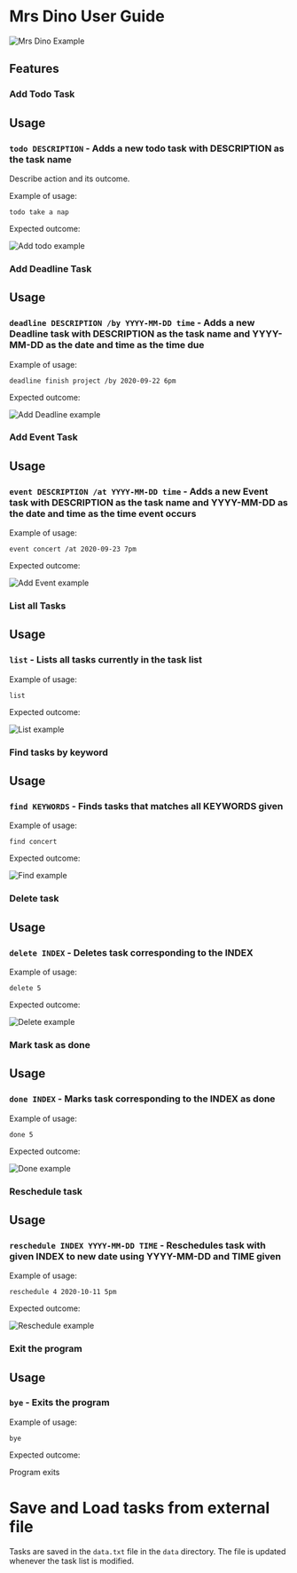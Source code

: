 # Mrs Dino User Guide
![Mrs Dino Example](./Ui.png)

## Features 

### Add Todo Task

## Usage

### `todo DESCRIPTION` - Adds a new todo task with DESCRIPTION as the task name

Describe action and its outcome.

Example of usage: 

`todo take a nap`

Expected outcome:

![Add todo example](./images/addTodo.png)

### Add Deadline Task

## Usage

### `deadline DESCRIPTION /by YYYY-MM-DD time` - Adds a new Deadline task with DESCRIPTION as the task name and YYYY-MM-DD as the date and time as the time due 

Example of usage: 

`deadline finish project /by 2020-09-22 6pm`

Expected outcome:

![Add Deadline example](./images/addDeadline.png)

### Add Event Task

## Usage

### `event DESCRIPTION /at YYYY-MM-DD time` - Adds a new Event task with DESCRIPTION as the task name and YYYY-MM-DD as the date and time as the time event occurs 

Example of usage: 

`event concert /at 2020-09-23 7pm`

Expected outcome:

![Add Event example](./images/addEvent.png)

### List all Tasks

## Usage

### `list` - Lists all tasks currently in the task list

Example of usage: 

`list`

Expected outcome:

![List example](./images/list.png)

### Find tasks by keyword

## Usage

### `find KEYWORDS` - Finds tasks that matches all KEYWORDS given

Example of usage: 

`find concert`

Expected outcome:

![Find example](./images/find.png)

### Delete task

## Usage

### `delete INDEX` - Deletes task corresponding to the INDEX

Example of usage: 

`delete 5`

Expected outcome:

![Delete example](./images/delete.png)

### Mark task as done

## Usage

### `done INDEX` - Marks task corresponding to the INDEX as done

Example of usage: 

`done 5`

Expected outcome:

![Done example](./images/done.png)


### Reschedule task

## Usage

### `reschedule INDEX YYYY-MM-DD TIME` - Reschedules task with given INDEX to new date using YYYY-MM-DD and TIME given

Example of usage: 

`reschedule 4 2020-10-11 5pm`

Expected outcome:

![Reschedule example](./images/reschedule.png)

### Exit the program

## Usage

### `bye` - Exits the program

Example of usage: 

`bye`

Expected outcome:

Program exits

# Save and Load tasks from external file

Tasks are saved in the `data.txt` file in the `data` directory. The file is updated whenever the task list is modified.

